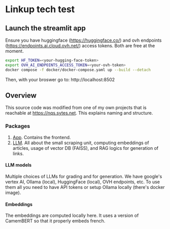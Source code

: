 # Linkup tech test

## Launch the streamlit app

Ensure you have huggingface (https://huggingface.co/) and ovh endpoints (https://endpoints.ai.cloud.ovh.net/) access tokens. Both are free at the moment.

```bash
export HF_TOKEN=<your-hugging-face-token>
export OVH_AI_ENDPOINTS_ACCESS_TOKEN=<your-ovh-token>
docker compose -f docker/docker-compose.yaml up --build --detach
```

Then, with your broswer go to: http://localhost:8502

## Overview

This source code was modified from one of my own projects that is reachable at https://nqs.sytes.net. This explains naming and structure.

### Packages

1. [App](./packages/app). Contains the frontend.
2. [LLM](./packages/llm). All about the small scraping unit, computing embeddings of articles, usage of vector DB (FAISS), and RAG logics for generation of links.

#### LLM models

Multiple choices of LLMs for grading and for generation. We have google's vertex AI, Ollama (local), HuggingFace (local), OVH endpoints, etc. To use them all you need to have API tokens or setup Ollama locally (there's docker image).

#### Embeddings

The embeddings are computed locally here. It uses a version of CamemBERT so that it properly embeds french.
